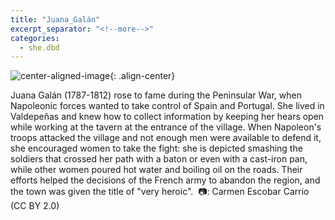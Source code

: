 ```yaml
---
title: "Juana_Galán"
excerpt_separator: "<!--more-->"
categories:
  - she.dbd
---
```



![center-aligned-image](https://cdn.pixabay.com/photo/2020/10/26/16/56/man-5687861_1280.png){: .align-center}


Juana Galán (1787-1812) rose to fame during the Peninsular War, when Napoleonic forces wanted to take control of Spain and Portugal. She lived in Valdepeñas and knew how to collect information by keeping her hears open while working at the tavern at the entrance of the village. When Napoleon's troops attacked the village and not enough men were available to defend it, she encouraged women to take the fight: she is depicted smashing the soldiers that crossed her path with a baton or even with a cast-iron pan, while other women poured hot water and boiling oil on the roads. Their efforts helped the decisions of the French army to abandon the region, and the town was given the title of "very heroic".⁠
⁠
📷: Carmen Escobar Carrio (CC BY 2.0)⁠
⁠

